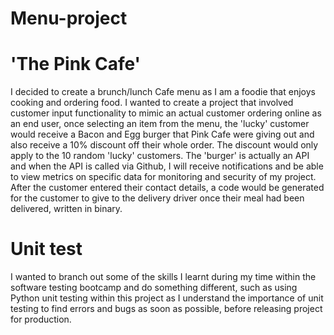 # Menu-project
# 'The Pink Cafe'

I decided to create a brunch/lunch Cafe menu as I am a foodie that enjoys cooking and ordering food. I wanted to create a project that involved customer input functionality to mimic an actual customer ordering online as an end user, once selecting an item from the menu, the 'lucky' customer would receive a Bacon and Egg burger that Pink Cafe were giving out and also receive a 10% discount off their whole order. The discount would only apply to the 10 random 'lucky' customers. The 'burger' is actually an API and when the API is called via Github, I will receive notifications and be able to view metrics on specific data for monitoring and security of my project. After the customer entered their contact details, a code would be generated for the customer to give to the delivery driver once their meal had been delivered, written in binary.

# Unit test

I wanted to branch out some of the skills I learnt during my time within the software testing bootcamp and do something different, such as using Python unit testing within this project as I understand the importance of unit testing to find errors and bugs as soon as possible, before releasing project for production.
